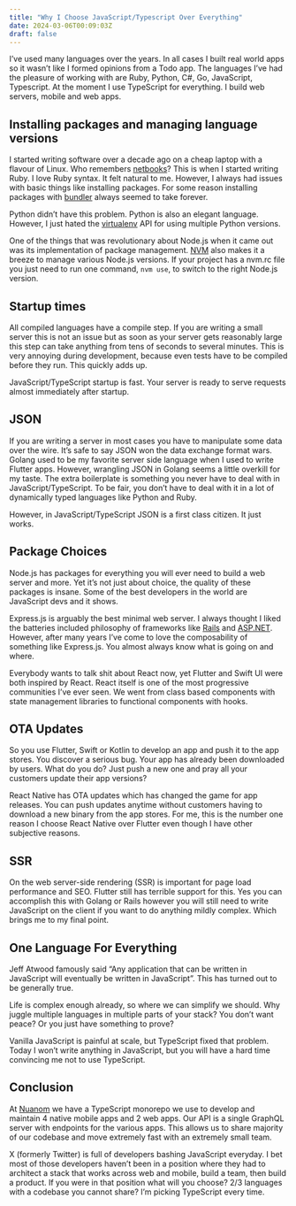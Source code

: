 ```yaml
---
title: "Why I Choose JavaScript/Typescript Over Everything"
date: 2024-03-06T00:09:03Z
draft: false
---
```



I’ve used many languages over the years. In all cases I built real world apps so it wasn’t like I formed opinions from a Todo app. The languages I’ve had the pleasure of working with are Ruby, Python, C#, Go, JavaScript, Typescript. At the moment I use TypeScript for everything. I build web servers, mobile and web apps. 

## Installing packages and managing language versions

I started writing software over a decade ago on a cheap laptop with a flavour of Linux. Who remembers [netbooks](https://en.wikipedia.org/wiki/Netbook)? This is when I started writing Ruby. I love Ruby syntax. It felt natural to me. However, I always had issues with basic things like installing packages. For some reason installing packages with [bundler](https://bundler.io/) always seemed to take forever. 

Python didn’t have this problem. Python is also an elegant language. However, I just hated the [virtualenv](https://virtualenv.pypa.io/en/latest/) API for using multiple Python versions. 

One of the things that was revolutionary about Node.js when it came out was its implementation	of package management. [NVM](https://www.freecodecamp.org/news/node-version-manager-nvm-install-guide/) also makes it a breeze to manage various Node.js versions. If your project has a nvm.rc file you just need to run one command, `nvm use`, to switch to the right Node.js version. 

## Startup times

All compiled languages have a compile step. If you are writing a small server this is not an issue but as soon as your server gets reasonably large this step can take anything from tens of seconds to several minutes. This is very annoying during development, because even tests have to be compiled before they run. This quickly adds up. 

JavaScript/TypeScript startup is fast. Your server is ready to serve requests almost immediately after startup.

## JSON

If you are writing a server in most cases you have to manipulate some data over the wire. It’s safe to say JSON won the data exchange format wars. Golang used to be my favorite server side language when I used to write Flutter apps. However, wrangling JSON in Golang seems a little overkill for my taste. The extra boilerplate is something you never have to deal with in JavaScript/TypeScript. To be fair, you don’t have to deal with it in a lot of dynamically typed languages like Python and Ruby.

However, in JavaScript/TypeScript JSON is a first class citizen. It just works.

## Package Choices

Node.js has packages for everything you will ever need to build a web server and more. Yet it’s not just about choice, the quality of these packages is insane. Some of the best developers in the world are JavaScript devs and it shows. 

Express.js is arguably the best minimal web server. I always thought I liked the batteries included philosophy of frameworks like [Rails](https://rubyonrails.org/) and [ASP.NET](https://dotnet.microsoft.com/en-us/apps/aspnet). However, after many years I’ve come to love the composability of something like Express.js. You almost always know what is going on and where.

Everybody wants to talk shit about React now, yet Flutter and Swift UI were both inspired by React. React itself is one of the most progressive communities I’ve ever seen. We went from class based components with state management libraries to functional components with hooks.

## OTA Updates

So you use Flutter, Swift or Kotlin to develop an app and push it to the app stores. You discover a serious bug. Your app has already been downloaded by users. What do you do? Just push a new one and pray all your customers update their app versions?

React Native has OTA updates which has changed the game for app releases. You can push updates anytime without customers having to download a new binary from the app stores. For me, this is the number one reason I choose React Native over Flutter even though I have other subjective reasons.

## SSR

On the web server-side rendering (SSR) is important for page load performance and SEO. Flutter still has terrible support for this. Yes you can accomplish this with Golang or Rails however you will still need to write JavaScript on the client if you want to do anything mildly complex. Which brings me to my final point.

## One Language For Everything

Jeff Atwood famously said “Any application that can be written in JavaScript will eventually be written in JavaScript”. This has turned out to be generally true.

Life is complex enough already, so where we can simplify we should. Why juggle multiple languages in multiple parts of your stack? You don’t want peace? Or you just have something to prove?

Vanilla JavaScript is painful at scale, but TypeScript fixed that problem. Today I won’t write anything in JavaScript, but you will have a hard time convincing me not to use TypeScript.


## Conclusion

At [Nuanom](https://nuanom.com) we have a TypeScript monorepo we use to develop and maintain 4 native mobile apps and 2 web apps. Our API is a single GraphQL server with endpoints for the various apps. This allows us to share majority of our codebase and move extremely fast with an extremely small team.

X (formerly Twitter) is full of developers bashing JavaScript everyday. I bet most of those developers haven’t been in a position where they had to architect a stack that works across web and mobile, build a team, then build a product. If you were in that position what will you choose? 2/3 languages with a codebase you cannot share? I’m picking TypeScript every time.


